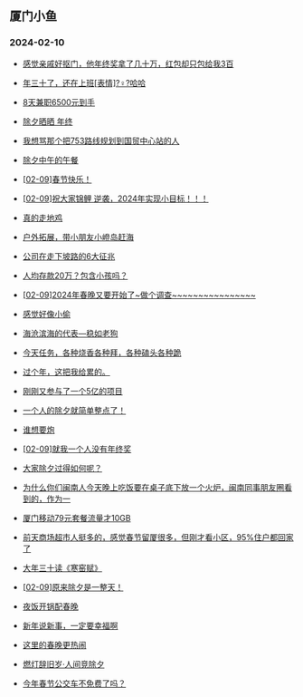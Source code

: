 ## 厦门小鱼 
### 2024-02-10

+ [感觉亲戚好抠门，他年终奖拿了几十万，红包却只包给我3百](http://bbs.xmfish.com/read-htm-tid-18145258.html)

+ [年三十了，还在上班[表情]?♀?哈哈](http://bbs.xmfish.com/read-htm-tid-18145242.html)

+ [8天兼职6500元到手](http://bbs.xmfish.com/read-htm-tid-18145282.html)

+ [除夕晒晒 年终](http://bbs.xmfish.com/read-htm-tid-18145257.html)

+ [我想骂那个把753路线规划到国贸中心站的人](http://bbs.xmfish.com/read-htm-tid-18145234.html)

+ [除夕中午的午餐](http://bbs.xmfish.com/read-htm-tid-18145269.html)

+ [[02-09]春节快乐！](http://bbs.xmfish.com/read-htm-tid-18145246.html)

+ [[02-09]祝大家锦鲤 逆袭，2024年实现小目标！！！](http://bbs.xmfish.com/read-htm-tid-18145237.html)

+ [真的走地鸡](http://bbs.xmfish.com/read-htm-tid-18145273.html)

+ [户外拓展，带小朋友小嶝岛赶海](http://bbs.xmfish.com/read-htm-tid-18145259.html)

+ [公司在走下坡路的6大征兆](http://bbs.xmfish.com/read-htm-tid-18145276.html)

+ [人均存款20万？包含小孩吗？](http://bbs.xmfish.com/read-htm-tid-18145290.html)

+ [[02-09]2024年春晚又要开始了~做个调查~~~~~~~~~~~~~~~~](http://bbs.xmfish.com/read-htm-tid-18145305.html)

+ [感觉好像小偷](http://bbs.xmfish.com/read-htm-tid-18145289.html)

+ [海沧滨海的代表—稳如老狗](http://bbs.xmfish.com/read-htm-tid-18145316.html)

+ [今天任务，各种烧香各种拜，各种磕头各种跪](http://bbs.xmfish.com/read-htm-tid-18145288.html)

+ [过个年，这把我给累的。](http://bbs.xmfish.com/read-htm-tid-18145310.html)

+ [刚刚又参与了一个5亿的项目](http://bbs.xmfish.com/read-htm-tid-18145347.html)

+ [一个人的除夕就简单整点了！](http://bbs.xmfish.com/read-htm-tid-18145311.html)

+ [谁想要炮](http://bbs.xmfish.com/read-htm-tid-18145341.html)

+ [[02-09]就我一个人没有年终奖](http://bbs.xmfish.com/read-htm-tid-18145313.html)

+ [大家除夕过得如何呢？](http://bbs.xmfish.com/read-htm-tid-18145312.html)

+ [为什么你们闽南人今天晚上吃饭要在桌子底下放一个火炉，闽南同事朋友圈看到的，作为一](http://bbs.xmfish.com/read-htm-tid-18145317.html)

+ [厦门移动79元套餐流量才10GB](http://bbs.xmfish.com/read-htm-tid-18145301.html)

+ [前天商场超市人挺多的，感觉春节留厦很多，但刚才看小区，95%住户都回家了](http://bbs.xmfish.com/read-htm-tid-18145338.html)

+ [大年三十读《寒窑赋》](http://bbs.xmfish.com/read-htm-tid-18145318.html)

+ [[02-09]原来除夕是一整天！](http://bbs.xmfish.com/read-htm-tid-18145336.html)

+ [夜饭开锅配春晚](http://bbs.xmfish.com/read-htm-tid-18145330.html)

+ [新年说新事，一定要幸福啊](http://bbs.xmfish.com/read-htm-tid-18145332.html)

+ [这里的春晚更热闹](http://bbs.xmfish.com/read-htm-tid-18145325.html)

+ [燃灯辞旧岁·人间竞除夕](http://bbs.xmfish.com/read-htm-tid-18145326.html)

+ [今年春节公交车不免费了吗？](http://bbs.xmfish.com/read-htm-tid-18145376.html)

